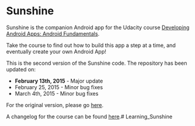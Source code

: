 Sunshine
========

Sunshine is the companion Android app for the Udacity course [Developing Android Apps: Android Fundamentals](https://www.udacity.com/course/ud853).

Take the course to find out how to build this app a step at a time, and eventually create your own Android App!

This is the second version of the Sunshine code. The repository has been updated on:

* **February 13th, 2015** - Major update
* February 25, 2015 - Minor bug fixes
* March 4th, 2015 - Minor bug fixes

For the original version, please go [here](https://github.com/udacity/Sunshine).

A changelog for the course can be found [here](https://docs.google.com/a/knowlabs.com/document/d/193xJb_OpcNCqgquMhxPrMh05IEYFXQqt0S6-6YK8gBw/pub).# Learning_Sunshine
